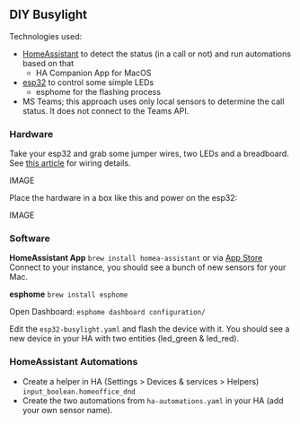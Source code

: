 ##  DIY Busylight
Technologies used:

- [HomeAssistant](https://www.home-assistant.io/) to detect the status (in a call or not) and run automations based on that
  - HA Companion App for MacOS
- [esp32](https://www.espressif.com/en/products/socs/esp32) to control some simple LEDs
  - esphome for the flashing process
- MS Teams; this approach uses only local sensors to determine the call status. It does not connect to the Teams API.

### Hardware
Take your esp32 and grab some jumper wires, two LEDs and a breadboard. See [this article](https://esp32io.com/tutorials/esp32-blink-multiple-led) for wiring details.

IMAGE

Place the hardware in a box like this and power on the esp32:

IMAGE

### Software
**HomeAssistant App**
`brew install homea-assistant` or via [App Store](https://apps.apple.com/us/app/home-assistant/id1099568401)
Connect to your instance, you should see a bunch of new sensors for your Mac.

**esphome**
`brew install esphome`

Open Dashboard: `esphome dashboard configuration/`

Edit the `esp32-busylight.yaml` and flash the device with it. You should see a new device in your HA with two entities (led_green & led_red).

### HomeAssistant Automations
- Create a helper in HA (Settings > Devices & services > Helpers) `input_boolean.homeoffice_dnd`
- Create the two automations from `ha-automations.yaml` in your HA (add your own sensor name).
